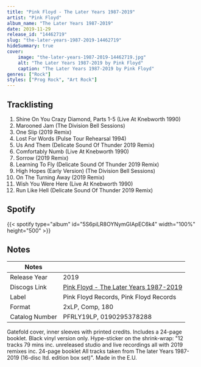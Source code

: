 ```yaml
---
title: "Pink Floyd - The Later Years 1987-2019"
artist: "Pink Floyd"
album_name: "The Later Years 1987-2019"
date: 2019-11-29
release_id: "14462719"
slug: "the-later-years-1987-2019-14462719"
hideSummary: true
cover:
    image: "the-later-years-1987-2019-14462719.jpg"
    alt: "The Later Years 1987-2019 by Pink Floyd"
    caption: "The Later Years 1987-2019 by Pink Floyd"
genres: ["Rock"]
styles: ["Prog Rock", "Art Rock"]
---
```

## Tracklisting
1. Shine On You Crazy Diamond, Parts 1-5 (Live At Knebworth 1990)
2. Marooned Jam (The Division Bell Sessions)
3. One Slip (2019 Remix)
4. Lost For Words (Pulse Tour Rehearsal 1994)
5. Us And Them (Delicate Sound Of Thunder 2019 Remix)
6. Comfortably Numb (Live At Knebworth 1990)
7. Sorrow (2019 Remix)
8. Learning To Fly (Delicate Sound Of Thunder 2019 Remix)
9. High Hopes (Early Version) (The Division Bell Sessions)
10. On The Turning Away (2019 Remix)
11. Wish You Were Here (Live At Knebworth 1990)
12. Run Like Hell (Delicate Sound Of Thunder 2019 Remix)
## Spotify
{{< spotify type="album" id="5S6piLR8OYNymGIApEC6k4" width="100%" height="500" >}}


## Notes
| Notes          |             |
| ---------------| ----------- |
| Release Year   | 2019 |
| Discogs Link   | [Pink Floyd - The Later Years 1987-2019](https://www.discogs.com/release/14462719-Pink-Floyd-The-Later-Years-1987-2019) |
| Label          | Pink Floyd Records, Pink Floyd Records |
| Format         | 2xLP, Comp, 180 |
| Catalog Number | PFRLY19LP, 0190295378288 |

Gatefold cover, inner sleeves with printed credits. Includes a 24-page booklet. Black vinyl version only.  Hype-sticker on the shrink-wrap: "12 tracks 79 mins inc. unreleased studio and live recordings all with 2019 remixes inc. 24-page booklet All tracks taken from The later Years 1987-2019 (16-disc ltd. edition box set)".  Made in the E.U.
